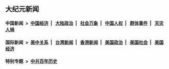 ## 大纪元新闻

#### 中国新闻 &nbsp;>&nbsp; [中国经济](indexes/ncid283/README.md?07020445) &nbsp;| &nbsp; [大陆政治](indexes/ncid277/README.md?07020445) &nbsp;| &nbsp; [社会万象](indexes/ncid282/README.md?07020445) &nbsp;| &nbsp; [中国人权](indexes/ncid278/README.md?07020445) &nbsp;| &nbsp; [群体事件](indexes/ncid279/README.md?07020445) &nbsp;| &nbsp; [天灾人祸](indexes/ncid280/README.md?07020445)

#### 国际新闻 &nbsp;>&nbsp; [美中关系](indexes/nf1412576/README.md?07020445) &nbsp;| &nbsp; [台湾新闻](indexes/ncid1349361/README.md?07020445) &nbsp;| &nbsp; [香港新闻](indexes/ncid1349362/README.md?07020445) &nbsp;| &nbsp; [美国政治](indexes/ncid1078159/README.md?07020445) &nbsp;| &nbsp; [美国社会](indexes/ncid1078160/README.md?07020445) &nbsp;| &nbsp; [美国经济](indexes/ncid1078158/README.md?07020445)

#### 特别专题 &nbsp;>&nbsp; [中共百年历史](https://github.com/epoch-news/epoch-special/blob/master/README.md?07020445)  
